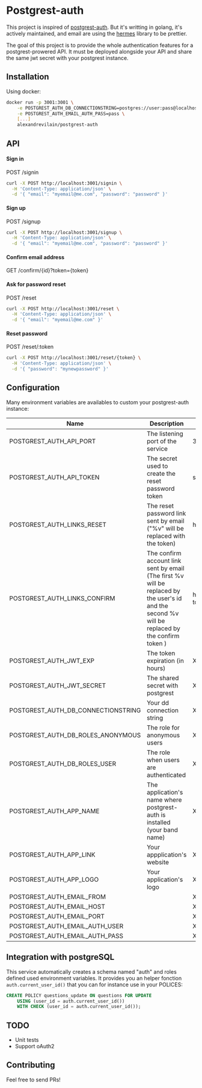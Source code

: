 # Postgrest-auth

This project is inspired of [postgrest-auth](https://www.npmjs.com/package/postgrest-auth). But it's writting in golang, it's actively maintained, and email are using the [hermes](https://github.com/matcornic/hermes) library to be prettier.

The goal of this project is to provide the whole authentication features for a postgrest-prowered API. It must be deployed alongside your API and share the same jwt secret with your postgrest instance.

## Installation

Using docker:

```bash
docker run -p 3001:3001 \
    -e POSTGREST_AUTH_DB_CONNECTIONSTRING=postgres://user:pass@localhost/db \
    -e POSTGREST_AUTH_EMAIL_AUTH_PASS=pass \
    [...]
    alexandrevilain/postgrest-auth
```

## API

#### Sign in

POST /signin

```bash
curl -X POST http://localhost:3001/signin \
  -H 'Content-Type: application/json' \
  -d '{ "email": "myemail@me.com", "password": "password" }'
```

#### Sign up

POST /signup

```bash
curl -X POST http://localhost:3001/signup \
  -H 'Content-Type: application/json' \
  -d '{ "email": "myemail@me.com", "password": "password" }'
```

#### Confirm email address

GET /confirm/{id}?token={token}

#### Ask for password reset

POST /reset

```bash
curl -X POST http://localhost:3001/reset \
  -H 'Content-Type: application/json' \
  -d '{ "email": "myemail@me.com" }'
```

#### Reset password

POST /reset/:token

```bash
curl -X POST http://localhost:3001/reset/{token} \
  -H 'Content-Type: application/json' \
  -d '{ "password": "mynewpassword" }'
```

## Configuration

Many environment variables are availables to custom your postgrest-auth instance:

| Name                               | Description                                                                                                                                      | Default                              |
| ---------------------------------- | ------------------------------------------------------------------------------------------------------------------------------------------------ | ------------------------------------ |
| POSTGREST_AUTH_API_PORT            | The listening port of the service                                                                                                                | 3001                                 |
| POSTGREST_AUTH_API_TOKEN           | The secret used to create the reset password token                                                                                               | supersecret                          |
| POSTGREST_AUTH_LINKS_RESET         | The reset password link sent by email ("%v" will be replaced with the token)                                                                     | http://localhost/reset/%v            |
| POSTGREST_AUTH_LINKS_CONFIRM       | The confirm account link sent by email (The first %v will be replaced by the user's id and the second %v will be replaced by the confirm token ) | http://localhost/confirm/%v?token=%v |
| POSTGREST_AUTH_JWT_EXP             | The token expiration (in hours)                                                                                                                  | X                                    |
| POSTGREST_AUTH_JWT_SECRET          | The shared secret with postgrest                                                                                                                 | X                                    |
| POSTGREST_AUTH_DB_CONNECTIONSTRING | Your dd connection string                                                                                                                        | X                                    |
| POSTGREST_AUTH_DB_ROLES_ANONYMOUS  | The role for anonymous users                                                                                                                     | X                                    |
| POSTGREST_AUTH_DB_ROLES_USER       | The role when users are authenticated                                                                                                            | X                                    |
| POSTGREST_AUTH_APP_NAME            | The application's name where postgrest-auth is installed (your band name)                                                                        | X                                    |
| POSTGREST_AUTH_APP_LINK            | Your appplication's website                                                                                                                      | X                                    |
| POSTGREST_AUTH_APP_LOGO            | Your application's logo                                                                                                                          | X                                    |
| POSTGREST_AUTH_EMAIL_FROM          |                                                                                                                                                  | X                                    |
| POSTGREST_AUTH_EMAIL_HOST          |                                                                                                                                                  | X                                    |
| POSTGREST_AUTH_EMAIL_PORT          |                                                                                                                                                  | X                                    |
| POSTGREST_AUTH_EMAIL_AUTH_USER     |                                                                                                                                                  | X                                    |
| POSTGREST_AUTH_EMAIL_AUTH_PASS     |                                                                                                                                                  | X                                    |

## Integration with postgreSQL

This service automatically creates a schema named "auth" and roles defined used environment variables.
It provides you an helper fonction `auth.current_user_id()` that you can for instance use in your POLICES:

```sql
CREATE POLICY questions_update ON questions FOR UPDATE
    USING (user_id = auth.current_user_id())
    WITH CHECK (user_id = auth.current_user_id());
```

## TODO

- Unit tests
- Support oAuth2

## Contributing

Feel free to send PRs!
